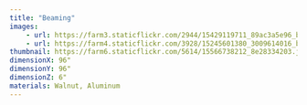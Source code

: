 ```yaml
---
title: "Beaming"
images:
    - url: https://farm3.staticflickr.com/2944/15429119711_89ac3a5e96_b.jpg
    - url: https://farm4.staticflickr.com/3928/15245601380_3009614016_b.jpg
thumbnail: https://farm6.staticflickr.com/5614/15566738212_8e28334203.jpg
dimensionX: 96"
dimensionY: 96"
dimensionZ: 6"
materials: Walnut, Aluminum
---
```

